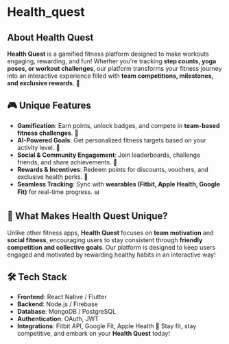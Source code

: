 # Health_quest

##  About Health Quest
**Health Quest** is a gamified fitness platform designed to make workouts engaging, rewarding, and fun! Whether you're tracking **step counts, yoga poses, or workout challenges**, our platform transforms your fitness journey into an interactive experience filled with **team competitions, milestones, and exclusive rewards**. 🎯

## 🎮 Unique Features
- **Gamification**: Earn points, unlock badges, and compete in **team-based fitness challenges**. 🏅
- **AI-Powered Goals**: Get personalized fitness targets based on your activity level. 🤖
- **Social & Community Engagement**: Join leaderboards, challenge friends, and share achievements. 👥
- **Rewards & Incentives**: Redeem points for discounts, vouchers, and exclusive health perks. 🎁
- **Seamless Tracking**: Sync with **wearables (Fitbit, Apple Health, Google Fit)** for real-time progress. 📊

## 🌟 What Makes Health Quest Unique?
Unlike other fitness apps, **Health Quest** focuses on **team motivation** and **social fitness**, encouraging users to stay consistent through **friendly competition and collective goals**. Our platform is designed to keep users engaged and motivated by rewarding healthy habits in an interactive way! 

## 🛠 Tech Stack
- **Frontend**: React Native / Flutter 
- **Backend**: Node.js / Firebase 
- **Database**: MongoDB / PostgreSQL 
- **Authentication**: OAuth, JWT 
- **Integrations**: Fitbit API, Google Fit, Apple Health 
🌟 Stay fit, stay competitive, and embark on your **Health Quest** today! 
